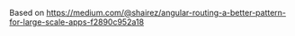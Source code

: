 Based on https://medium.com/@shairez/angular-routing-a-better-pattern-for-large-scale-apps-f2890c952a18
